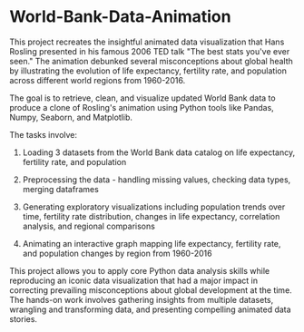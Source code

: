 # World-Bank-Data-Animation
This project recreates the insightful animated data visualization that Hans Rosling presented in his famous 2006 TED talk "The best stats you've ever seen." The animation debunked several misconceptions about global health by illustrating the evolution of life expectancy, fertility rate, and population across different world regions from 1960-2016.

The goal is to retrieve, clean, and visualize updated World Bank data to produce a clone of Rosling's animation using Python tools like Pandas, Numpy, Seaborn, and Matplotlib.

The tasks involve:

1. Loading 3 datasets from the World Bank data catalog on life expectancy, fertility rate, and population

2. Preprocessing the data - handling missing values, checking data types, merging dataframes

3. Generating exploratory visualizations including population trends over time, fertility rate distribution, changes in life expectancy, correlation analysis, and regional comparisons

4. Animating an interactive graph mapping life expectancy, fertility rate, and population changes by region from 1960-2016

This project allows you to apply core Python data analysis skills while reproducing an iconic data visualization that had a major impact in correcting prevailing misconceptions about global development at the time. The hands-on work involves gathering insights from multiple datasets, wrangling and transforming data, and presenting compelling animated data stories.
